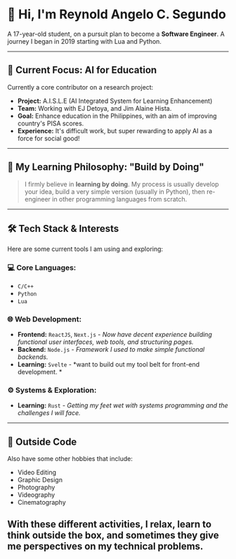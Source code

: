 # 👋 Hi, I'm Reynold Angelo C. Segundo

A 17-year-old student, on a pursuit plan to become a **Software Engineer**. A journey I began in 2019 starting with Lua and Python.

---

## 🚀 Current Focus: AI for Education

Currently a core contributor on a research project:
*   **Project:** A.I.S.L.E (AI Integrated System for Learning Enhancement)
*   **Team:** Working with EJ Detoya, and Jim Alaine Hista.
*   **Goal:** Enhance education in the Philippines, with an aim of improving country's PISA scores.
*   **Experience:** It's difficult work, but super rewarding to apply AI as a force for social good!

---

## 🌱 My Learning Philosophy: "Build by Doing"


> I firmly believe in **learning by doing**. My process is usually develop your idea, build a very simple version (usually in Python), then re-engineer in other programming languages from scratch.


---


## 🛠️ Tech Stack & Interests




Here are some current tools I am using and exploring:




### 💻 Core Languages:
*   `C/C++` 
*   `Python`
*   `Lua`




### 🌐 Web Development: 
*   **Frontend:** `ReactJS`, `Next.js` - *Now have decent experience building functional user interfaces, web tools, and structuring pages.*
*   **Backend:** `Node.js` - *Framework I used to make simple functional backends.* 
*   **Learning:** `Svelte` - *want to build out my tool belt for front-end development. *


### ⚙️ Systems & Exploration:
*   **Learning:** `Rust` - *Getting my feet wet with systems programming and the challenges I will face.*


---


## 🎨 Outside Code


Also have some other hobbies that include:
*   Video Editing
*   Graphic Design 
*   Photography
*   Videography
*   Cinematography


With these different activities, I relax, learn to think outside the box, and sometimes they give me perspectives on my technical problems. 
---
